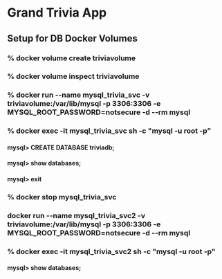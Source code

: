 # Grand Trivia App

## Setup for DB Docker Volumes

### % docker volume create triviavolume

### % docker volume inspect triviavolume

### % docker run --name mysql_trivia_svc -v triviavolume:/var/lib/mysql -p 3306:3306 -e MYSQL_ROOT_PASSWORD=notsecure -d --rm mysql

### % docker exec -it mysql_trivia_svc sh -c "mysql -u root -p”

#### mysql> CREATE DATABASE triviadb;

#### mysql> show databases;

#### mysql> exit

### % docker stop mysql_trivia_svc

### docker run --name mysql_trivia_svc2 -v triviavolume:/var/lib/mysql -p 3306:3306 -e MYSQL_ROOT_PASSWORD=notsecure -d --rm mysql

### % docker exec -it mysql_trivia_svc2 sh -c "mysql -u root -p"

#### mysql> show databases;
